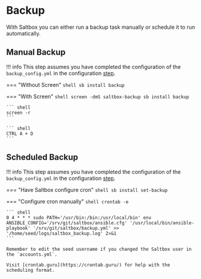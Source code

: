 # Backup

With Saltbox you can either run a backup task manually or schedule it to run automatically.

## Manual Backup

!!! info
    This step assumes you have completed the configuration of the `backup_config.yml` in the configuration [step](../../saltbox/backup/settings.md).

=== "Without Screen"
    ```shell
    sb install backup
    ```

=== "With Screen"
    ```shell
    screen -dmS saltbox-backup sb install backup
    ```

    ``` shell
    screen -r
    ```

    ``` shell
    CTRL A + D
    ```

## Scheduled Backup

!!! info
    This step assumes you have completed the configuration of the `backup_config.yml` in the configuration [step](../../saltbox/backup/settings.md).

=== "Have Saltbox configure cron"
    ```shell
    sb install set-backup
    ```

=== "Configure cron manually"
    ```shell
    crontab -e
    ```

    ``` shell
    0 4 * * * sudo PATH='/usr/bin:/bin:/usr/local/bin' env ANSIBLE_CONFIG='/srv/git/saltbox/ansible.cfg' '/usr/local/bin/ansible-playbook' '/srv/git/saltbox/backup.yml' >> '/home/seed/logs/saltbox_backup.log' 2>&1
    ```

    Remember to edit the seed username if you changed the Saltbox user in the `accounts.yml`.

    Visit [crontab.guru](https://crontab.guru/) for help with the scheduling format.
